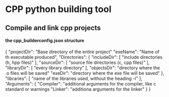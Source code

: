 # CPP python building tool
## Compile and link cpp projects 

#### the cpp_builderconfig.json structure

{
	"projectDir": "Base directory of the entire project"
	"exeName": "Name of th executable produced",
	"Directories": { 
		"includeDir": [
			"include directories (h, hpp files)"
		],
		"sourceDir": [
			"source file directories (c, cpp files)"
		],
		"libraryDir": [
			"every library directory"
		],
		"objectsDir": "directory where the .o files will be saved"
		"exeDir": "directory where the exe file will be saved"
	},
	"libraries": [
		"name of the libraries used, without the heading -l"
	],
	"Arguments": {
		"Compiler": "additional arguments for the compiler, like c standard or warnings
		"Linker": "additiona arguments for the linker"
	}
}